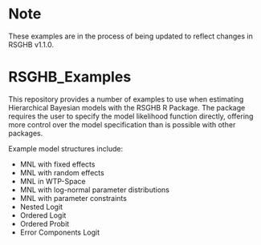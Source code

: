 # Note
These examples are in the process of being updated to reflect changes in RSGHB v1.1.0.

# RSGHB_Examples
This repository provides a number of examples to use when estimating Hierarchical Bayesian models with the RSGHB R Package. The package requires the user to specify the model likelihood function directly, offering more control over the model specification than is possible with other packages.

Example model structures include:

- MNL with fixed effects
- MNL with random effects
- MNL in WTP-Space
- MNL with log-normal parameter distributions
- MNL with parameter constraints
- Nested Logit
- Ordered Logit
- Ordered Probit
- Error Components Logit
